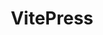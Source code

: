 ---
layout: home
title: VitePress
titleTemplate: Vite & Vue powered static site generator
hero:
  name: "Tiny Express"
  text: "Fast, unopinionated, minimalist web framework for Node.js"
  tagline: Tiny Express is a custom implementation of the popular Node.js web application framework Express js.
features:
  - icon: 🛠️
    title: Web Applications
    details: Tiny Express is a minimal and flexible Node.js web application framework that provides a robust set of features for web applications.
  - icon: 🤖
    title: APIs
    details: With a myriad of HTTP utility methods and middleware at your disposal, creating a robust API is quick and easy.
  - icon: 📈
    title: Performance.
    details: Tiny Express provides a thin layer of fundamental web application features, without obscuring Node.js features that you know and love.
---